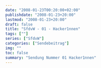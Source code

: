```yaml
---
date: "2008-01-23T00:20:00+02:00"
publishdate: "2008-01-23+20:00"
lastmod: "2008-01-23+20:00"
draft: false
title: "SfdvW - 01 - Hacker1nnen"
tags: [""]
series: ["SfdvW"]
categories: ["Sendebeitrag"]
img: ""
toc: false
summary: "Sendung Nummer 01 Hacker1nnen"
---
```


<div id="example"></div>
<script src="https://cdn.podlove.org/web-player/embed.js"></script>

<script>
  podlovePlayer('#example', '/blog/sfdvw01.json');
</script>
